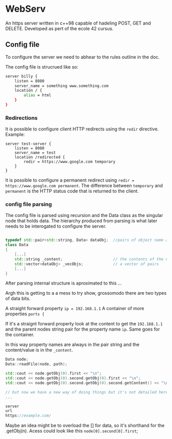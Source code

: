# WebServ

An https server written in c++98 capable of hadeling POST, GET and DELETE. Developed as pert of the ecole 42 cursus.

## Config file

To configure the server we need to abhear to the rules outline in the doc.

The config file is strucrued like so:

```bash
server billy {
	listen = 8080
	server_name = something www.something.com
	location / {
		alias = html
	}
}
```

### Redirections
It is possible to configure client HTTP redirects using the `redir` directive.
Example:
```
server test-server {
	listen = 8080
	server_name = test
	location /redirected {
		redir = https://www.google.com temporary
	}
}
```
It is possible to configure a permanent redirect using `redir = https://www.google.com permanent`.
The difference between `temporary` and `permanent` is the HTTP status code that is returned to the client.

### config file parsing

The config file is parsed using recursion and the Data class as the singular node that holds data. The hierarchy produced from parsing is what later needs to be interogated to configure the server.

```c++

typedef std::pair<std::string, Data> dataObj;  //pairs of object name and the object
class Data
{
    [...]
    std::string _content;                      // the contents of the node as string
    std::vector<dataObj> _vecObjs;             // a vector of pairs
    [...]
}
```
After parsing internal structure is aproximated to this ...

Argh this is getting to a a mess to try show, grossomodo there are two types of data bits.

A straight forward property `ip = 192.168.1.1`
A container of more properties `ports {`

If it's a straignt forward property look at the content to get the `192.168.1.1` and the parent nodes string pair for the property name `ip`. Same goes for the container.

In this way property names are always in the pair string and the content/value is in the `_content`.

```c++
Data node;
Data::readFile(node, path);

std::cout << node.getObj(0).first << "\n";
std::cout << node.getObj(0).second.getObj(0).first << "\n";
std::cout << node.getObj(0).second.getObj(0).second.getContent() << "\n";

// but now we have a new way of doing things but it's not detailed here.
...

server
url
https://example.com/

```

Maybe an idea might be to overload the [] for data, so it's shorthand for the .getObj(n). Acess could look like this `node[0].second[0].first`;
